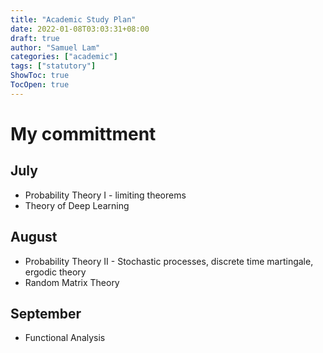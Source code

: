 ```yaml
---
title: "Academic Study Plan"
date: 2022-01-08T03:03:31+08:00
draft: true
author: "Samuel Lam"
categories: ["academic"]
tags: ["statutory"]
ShowToc: true
TocOpen: true
---
```


# My committment
## July
- Probability Theory I - limiting theorems
- Theory of Deep Learning

## August
- Probability Theory II - Stochastic processes, discrete time martingale, ergodic theory
- Random Matrix Theory

## September
- Functional Analysis